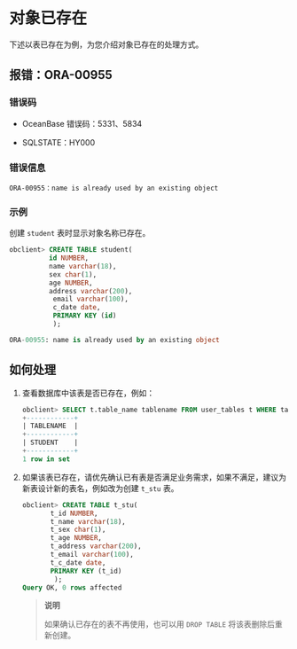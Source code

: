 # 对象已存在

下述以表已存在为例，为您介绍对象已存在的处理方式。

## 报错：ORA-00955

### 错误码

* OceanBase 错误码：5331、5834

* SQLSTATE：HY000

### 错误信息

```unknow
ORA-00955：name is already used by an existing object
```

### 示例

创建 `student` 表时显示对象名称已存在。

```sql
obclient> CREATE TABLE student(
          id NUMBER,
          name varchar(18),
          sex char(1),
          age NUMBER,
          address varchar(200),
           email varchar(100),
           c_date date,
           PRIMARY KEY (id)
           );

ORA-00955: name is already used by an existing object
```

## 如何处理

1. 查看数据库中该表是否已存在，例如：

   ```sql
   obclient> SELECT t.table_name tablename FROM user_tables t WHERE table_name = 'student';
   +------------+
   | TABLENAME  |
   +------------+
   | STUDENT    |
   +------------+
   1 row in set
   ```

2. 如果该表已存在，请优先确认已有表是否满足业务需求，如果不满足，建议为新表设计新的表名，例如改为创建 `t_stu` 表。

   ```sql
   obclient> CREATE TABLE t_stu(
          t_id NUMBER,
          t_name varchar(18),
          t_sex char(1),
          t_age NUMBER,
          t_address varchar(200),
          t_email varchar(100),
          t_c_date date,
          PRIMARY KEY (t_id)
           );
   Query OK, 0 rows affected
   ```

   >**说明**
   >
   >如果确认已存在的表不再使用，也可以用 `DROP TABLE` 将该表删除后重新创建。
